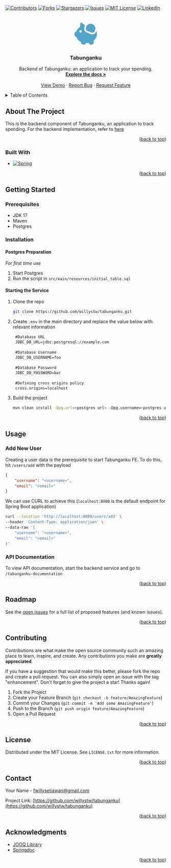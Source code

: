 <!-- Improved compatibility of back to top link: See: https://github.com/othneildrew/Best-README-Template/pull/73 -->
<a name="readme-top"></a>
<!--
*** Thanks for checking out the Best-README-Template. If you have a suggestion
*** that would make this better, please fork the repo and create a pull request
*** or simply open an issue with the tag "enhancement".
*** Don't forget to give the project a star!
*** Thanks again! Now go create something AMAZING! :D
-->



<!-- PROJECT SHIELDS -->
<!--
*** I'm using markdown "reference style" links for readability.
*** Reference links are enclosed in brackets [ ] instead of parentheses ( ).
*** See the bottom of this document for the declaration of the reference variables
*** for contributors-url, forks-url, etc. This is an optional, concise syntax you may use.
*** https://www.markdownguide.org/basic-syntax/#reference-style-links
-->
[![Contributors][contributors-shield]][contributors-url]
[![Forks][forks-shield]][forks-url]
[![Stargazers][stars-shield]][stars-url]
[![Issues][issues-shield]][issues-url]
[![MIT License][license-shield]][license-url]
[![LinkedIn][linkedin-shield]][linkedin-url]



<!-- PROJECT LOGO -->
<br />
<div align="center">
  <a href="https://github.com/willystw/tabunganku">
    <img src="docs/images/logo.svg" alt="Logo" width="80" height="80">
  </a>

<h3 align="center">Tabunganku</h3>

  <p align="center">
    Backend of Tabunganku: an application to track your spending.
    <br />
    <a href="https://github.com/willystw/tabunganku"><strong>Explore the docs »</strong></a>
    <br />
    <br />
    <a href="https://github.com/willystw/tabunganku">View Demo</a>
    ·
    <a href="https://github.com/willystw/tabunganku/issues">Report Bug</a>
    ·
    <a href="https://github.com/willystw/tabunganku/issues">Request Feature</a>
  </p>
</div>



<!-- TABLE OF CONTENTS -->
<details>
  <summary>Table of Contents</summary>
  <ol>
    <li>
      <a href="#about-the-project">About The Project</a>
      <ul>
        <li><a href="#built-with">Built With</a></li>
      </ul>
    </li>
    <li>
      <a href="#getting-started">Getting Started</a>
      <ul>
        <li><a href="#prerequisites">Prerequisites</a></li>
        <li><a href="#installation">Installation</a></li>
      </ul>
    </li>
    <li><a href="#usage">Usage</a></li>
    <li><a href="#roadmap">Roadmap</a></li>
    <li><a href="#contributing">Contributing</a></li>
    <li><a href="#license">License</a></li>
    <li><a href="#contact">Contact</a></li>
    <li><a href="#acknowledgments">Acknowledgments</a></li>
  </ol>
</details>



<!-- ABOUT THE PROJECT -->
## About The Project
This is the backend component of Tabunganku, an application to track spending. For the backend implementation, refer to [here][tabunganku-fe-url]

<p align="right">(<a href="#readme-top">back to top</a>)</p>

### Built With
* [![Spring][spring.io]][spring-url]

<p align="right">(<a href="#readme-top">back to top</a>)</p>



<!-- GETTING STARTED -->
## Getting Started

### Prerequisites

* JDK 17
* Maven
* Postgres

### Installation

#### Postgres Preparation
_For first time use_
1. Start Postgres
2. Run the script in `src/main/resources/initial_table.sql`
#### Starting the Service

1. Clone the repo
   ```sh
   git clone https://github.com/willystw/tabunganku.git
   ```
2. Create `.env` in the main directory and replace the value below with relevant information
   ```
    #Database URL
    JDBC_DB_URL=jdbc:postgresql://example.com
    
    #Database Username
    JDBC_DB_USERNAME=foo
    
    #Database Password
    JDBC_DB_PASSWORD=bar
    
    #Defining cross origins policy
    cross.origins=localhost
   ```
3. Build the project
   ```sh
   mvn clean install -Dpg.url=<postgres url> -Dpg.username=<postgres username> -Dpg.password=<postgres password>
   ```

<p align="right">(<a href="#readme-top">back to top</a>)</p>



<!-- USAGE EXAMPLES -->
## Usage
### Add New User
Creating a user data is the prerequisite to start Tabunganku FE. To do this, hit `/users/add` with the payload
```json 
{
    "username": "<username>",
    "email": "<email>"
}
```

We can use CURL to achieve this (`localhost:8080` is the default endpoint for Spring Boot application)
```sh
curl --location 'http://localhost:8080/users/add' \
--header 'Content-Type: application/json' \
--data-raw '{
    "username": "<username>",
    "email": "<email>"
}'
```
### API Documentation
To view API documentation, start the backend service and go to `/tabunganku-documentation`


<p align="right">(<a href="#readme-top">back to top</a>)</p>



<!-- ROADMAP -->
## Roadmap
See the [open issues](https://github.com/willystw/tabunganku/issues) for a full list of proposed features (and known issues).

<p align="right">(<a href="#readme-top">back to top</a>)</p>


<!-- CONTRIBUTING -->
## Contributing

Contributions are what make the open source community such an amazing place to learn, inspire, and create. Any contributions you make are **greatly appreciated**.

If you have a suggestion that would make this better, please fork the repo and create a pull request. You can also simply open an issue with the tag "enhancement".
Don't forget to give the project a star! Thanks again!

1. Fork the Project
2. Create your Feature Branch (`git checkout -b feature/AmazingFeature`)
3. Commit your Changes (`git commit -m 'Add some AmazingFeature'`)
4. Push to the Branch (`git push origin feature/AmazingFeature`)
5. Open a Pull Request

<p align="right">(<a href="#readme-top">back to top</a>)</p>



<!-- LICENSE -->
## License

Distributed under the MIT License. See `LICENSE.txt` for more information.

<p align="right">(<a href="#readme-top">back to top</a>)</p>



<!-- CONTACT -->
## Contact

Your Name - fwillysetiawan@gmail.com

Project Link: [https://github.com/willystw/tabunganku](https://github.com/willystw/tabunganku)

<p align="right">(<a href="#readme-top">back to top</a>)</p>



<!-- ACKNOWLEDGMENTS -->
## Acknowledgments

* [JOOQ Library](https://www.jooq.org/)
* [Springdoc](https://springdoc.org/)

<p align="right">(<a href="#readme-top">back to top</a>)</p>



<!-- MARKDOWN LINKS & IMAGES -->
<!-- https://www.markdownguide.org/basic-syntax/#reference-style-links -->
[contributors-shield]: https://img.shields.io/github/contributors/willystw/tabunganku.svg?style=for-the-badge
[contributors-url]: https://github.com/willystw/tabunganku/graphs/contributors
[forks-shield]: https://img.shields.io/github/forks/willystw/tabunganku.svg?style=for-the-badge
[forks-url]: https://github.com/willystw/tabunganku/network/members
[stars-shield]: https://img.shields.io/github/stars/willystw/tabunganku.svg?style=for-the-badge
[stars-url]: https://github.com/willystw/tabunganku/stargazers
[issues-shield]: https://img.shields.io/github/issues/willystw/tabunganku.svg?style=for-the-badge
[issues-url]: https://github.com/willystw/tabunganku/issues
[license-shield]: https://img.shields.io/github/license/willystw/tabunganku.svg?style=for-the-badge
[license-url]: https://github.com/willystw/tabunganku/blob/master/LICENSE.txt
[linkedin-shield]: https://img.shields.io/badge/-LinkedIn-black.svg?style=for-the-badge&logo=linkedin&colorB=555
[linkedin-url]: https://linkedin.com/in/willy-s-0147561a6
[product-screenshot]: images/screenshot.png
[Next.js]: https://img.shields.io/badge/next.js-000000?style=for-the-badge&logo=nextdotjs&logoColor=white
[Next-url]: https://nextjs.org/
[React.js]: https://img.shields.io/badge/React-20232A?style=for-the-badge&logo=react&logoColor=61DAFB
[React-url]: https://reactjs.org/
[Vue.js]: https://img.shields.io/badge/Vue.js-35495E?style=for-the-badge&logo=vuedotjs&logoColor=4FC08D
[Vue-url]: https://vuejs.org/
[Angular.io]: https://img.shields.io/badge/Angular-DD0031?style=for-the-badge&logo=angular&logoColor=white
[Angular-url]: https://angular.io/
[Svelte.dev]: https://img.shields.io/badge/Svelte-4A4A55?style=for-the-badge&logo=svelte&logoColor=FF3E00
[Svelte-url]: https://svelte.dev/
[Laravel.com]: https://img.shields.io/badge/Laravel-FF2D20?style=for-the-badge&logo=laravel&logoColor=white
[Laravel-url]: https://laravel.com
[Bootstrap.com]: https://img.shields.io/badge/Bootstrap-563D7C?style=for-the-badge&logo=bootstrap&logoColor=white
[Bootstrap-url]: https://getbootstrap.com
[JQuery.com]: https://img.shields.io/badge/jQuery-0769AD?style=for-the-badge&logo=jquery&logoColor=white
[JQuery-url]: https://jquery.com 
[spring.io]: https://img.shields.io/badge/Spring-6DB33F?style=for-the-badge&logo=spring&logoColor=white
[spring-url]: https://spring.io/
[tabunganku-fe-url]: https://github.com/willystw/tabunganku-fe